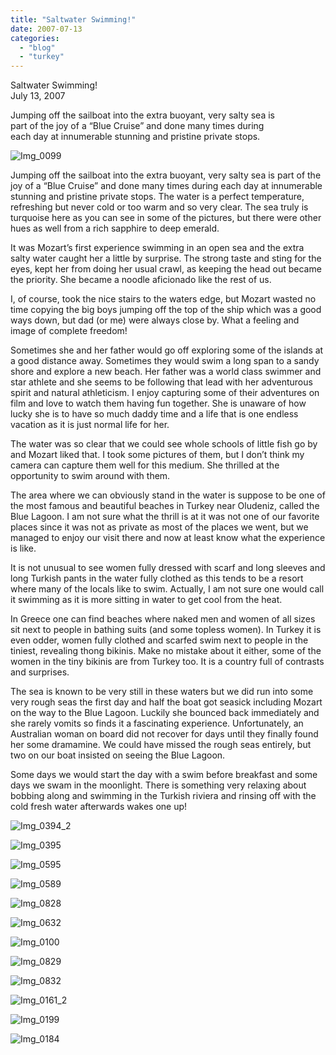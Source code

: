 ```yaml
---
title: "Saltwater Swimming!"
date: 2007-07-13
categories: 
  - "blog"
  - "turkey"
---
```


Saltwater Swimming!  
July 13, 2007

Jumping off the sailboat into the extra buoyant, very salty sea is  
part of the joy of a “Blue Cruise” and done many times during  
each day at innumerable stunning and pristine private stops.

[](https://pub-ac94b3f306b24c0dba4238943c97f2e1.r2.dev/photos/uncategorized/2008/03/03/img_0394.png)  

<!--more-->

![Img_0099](https://pub-ac94b3f306b24c0dba4238943c97f2e1.r2.dev/photos/uncategorized/2008/03/03/img_0099.png)

Jumping off the sailboat into the extra buoyant, very salty sea is part of the joy of a “Blue Cruise” and done many times during each day at innumerable stunning and pristine private stops. The water is a perfect temperature, refreshing but never cold or too warm and so very clear. The sea truly is turquoise here as you can see in some of the pictures, but there were other hues as well from a rich sapphire to deep emerald.

It was Mozart’s first experience swimming in an open sea and the extra salty water caught her a little by surprise. The strong taste and sting for the eyes, kept her from doing her usual crawl, as keeping the head out became the priority. She became a noodle aficionado like the rest of us.

I, of course, took the nice stairs to the waters edge, but Mozart wasted no time copying the big boys jumping off the top of the ship which was a good ways down, but dad (or me) were always close by. What a feeling and image of complete freedom!

Sometimes she and her father would go off exploring some of the islands at a good distance away. Sometimes they would swim a long span to a sandy shore and explore a new beach. Her father was a world class swimmer and star athlete and she seems to be following that lead with her adventurous spirit and natural athleticism. I enjoy capturing some of their adventures on film and love to watch them having fun together. She is unaware of how lucky she is to have so much daddy time and a life that is one endless vacation as it is just normal life for her.

The water was so clear that we could see whole schools of little fish go by and Mozart liked that. I took some pictures of them, but I don’t think my camera can capture them well for this medium. She thrilled at the opportunity to swim around with them.

The area where we can obviously stand in the water is suppose to be one of the most famous and beautiful beaches in Turkey near Oludeniz, called the Blue Lagoon. I am not sure what the thrill is at it was not one of our favorite places since it was not as private as most of the places we went, but we managed to enjoy our visit there and now at least know what the experience is like.

It is not unusual to see women fully dressed with scarf and long sleeves and long Turkish pants in the water fully clothed as this tends to be a resort where many of the locals like to swim. Actually, I am not sure one would call it swimming as it is more sitting in water to get cool from the heat.

In Greece one can find beaches where naked men and women of all sizes sit next to people in bathing suits (and some topless women). In Turkey it is even odder, women fully clothed and scarfed swim next to people in the tiniest, revealing thong bikinis. Make no mistake about it either, some of the women in the tiny bikinis are from Turkey too. It is a country full of contrasts and surprises.

The sea is known to be very still in these waters but we did run into some very rough seas the first day and half the boat got seasick including Mozart on the way to the Blue Lagoon. Luckily she bounced back immediately and she rarely vomits so finds it a fascinating experience. Unfortunately, an Australian woman on board did not recover for days until they finally found her some dramamine. We could have missed the rough seas entirely, but two on our boat insisted on seeing the Blue Lagoon.

Some days we would start the day with a swim before breakfast and some days we swam in the moonlight. There is something very relaxing about bobbing along and swimming in the Turkish riviera and rinsing off with the cold fresh water afterwards wakes one up!

![Img_0394_2](https://pub-ac94b3f306b24c0dba4238943c97f2e1.r2.dev/photos/uncategorized/2008/03/03/img_0394_2.png)

![Img_0395](https://pub-ac94b3f306b24c0dba4238943c97f2e1.r2.dev/photos/uncategorized/2008/03/03/img_0395.png)

![Img_0595](https://pub-ac94b3f306b24c0dba4238943c97f2e1.r2.dev/photos/uncategorized/2008/03/03/img_0595.png)

![Img_0589](https://pub-ac94b3f306b24c0dba4238943c97f2e1.r2.dev/photos/uncategorized/2008/03/03/img_0589.png)

![Img_0828](https://pub-ac94b3f306b24c0dba4238943c97f2e1.r2.dev/photos/uncategorized/2008/03/03/img_0828.png)

![Img_0632](https://pub-ac94b3f306b24c0dba4238943c97f2e1.r2.dev/photos/uncategorized/2008/03/03/img_0632.png)

![Img_0100](https://pub-ac94b3f306b24c0dba4238943c97f2e1.r2.dev/photos/uncategorized/2008/03/03/img_0100.png)

![Img_0829](https://pub-ac94b3f306b24c0dba4238943c97f2e1.r2.dev/photos/uncategorized/2008/03/03/img_0829.png)

![Img_0832](https://pub-ac94b3f306b24c0dba4238943c97f2e1.r2.dev/photos/uncategorized/2008/03/03/img_0832.png)

![Img_0161_2](https://pub-ac94b3f306b24c0dba4238943c97f2e1.r2.dev/photos/uncategorized/2008/03/03/img_0161_2.png)

![Img_0199](https://pub-ac94b3f306b24c0dba4238943c97f2e1.r2.dev/photos/uncategorized/2008/03/03/img_0199.png)

![Img_0184](https://pub-ac94b3f306b24c0dba4238943c97f2e1.r2.dev/photos/uncategorized/2008/03/03/img_0184.png)
